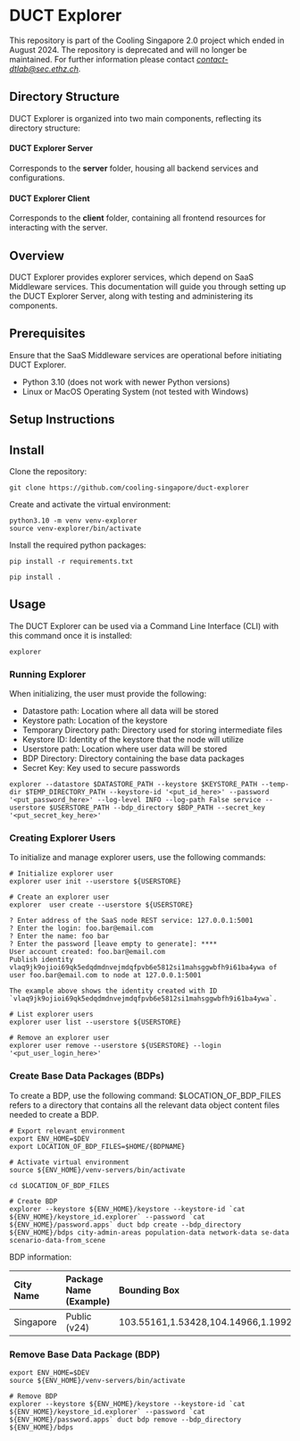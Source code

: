 # DUCT Explorer
This repository is part of the Cooling Singapore 2.0 project which ended in August 2024. 
The repository is deprecated and will no longer be maintained. For further information please contact 
*contact-dtlab@sec.ethz.ch.*

## Directory Structure
DUCT Explorer is organized into two main components, reflecting its directory structure:

#### DUCT Explorer Server
Corresponds to the **server** folder, housing all backend services and configurations.

#### DUCT Explorer Client
Corresponds to the **client** folder, containing all frontend resources for interacting with the server.

## Overview
DUCT Explorer provides explorer services, which depend on SaaS Middleware services. This documentation will guide you through setting up the DUCT Explorer Server, along with testing and administering its components.

## Prerequisites
Ensure that the SaaS Middleware services are operational before initiating DUCT Explorer.
- Python 3.10 (does not work with newer Python versions)
- Linux or MacOS Operating System (not tested with Windows)

## Setup Instructions
## Install

Clone the repository:
```shell
git clone https://github.com/cooling-singapore/duct-explorer
```

Create and activate the virtual environment:
```shell
python3.10 -m venv venv-explorer
source venv-explorer/bin/activate
```

Install the required python packages:

```shell
pip install -r requirements.txt
```
```shell
pip install .
```
## Usage
The DUCT Explorer can be used via a Command Line Interface (CLI) with this command once it is installed:
```shell
explorer
```

### Running Explorer
When initializing, the user must provide the following:

- Datastore path: Location where all data will be stored
- Keystore path: Location of the keystore
- Temporary Directory path: Directory used for storing intermediate files
- Keystore ID: Identity of the keystore that the node will utilize
- Userstore path: Location where user data will be stored
- BDP Directory: Directory containing the base data packages
- Secret Key: Key used to secure passwords

```shell
explorer --datastore $DATASTORE_PATH --keystore $KEYSTORE_PATH --temp-dir $TEMP_DIRECTORY_PATH --keystore-id '<put_id_here>' --password '<put_password_here>' --log-level INFO --log-path False service --userstore $USERSTORE_PATH --bdp_directory $BDP_PATH --secret_key '<put_secret_key_here>'
```

### Creating Explorer Users
To initialize and manage explorer users, use the following commands:

```shell
# Initialize explorer user
explorer user init --userstore ${USERSTORE}

# Create an explorer user
explorer  user create --userstore ${USERSTORE}

? Enter address of the SaaS node REST service: 127.0.0.1:5001
? Enter the login: foo.bar@email.com
? Enter the name: foo bar
? Enter the password [leave empty to generate]: ****
User account created: foo.bar@email.com
Publish identity vlaq9jk9ojioi69qk5edqdmdnvejmdqfpvb6e5812si1mahsggwbfh9i61ba4ywa of user foo.bar@email.com to node at 127.0.0.1:5001

The example above shows the identity created with ID `vlaq9jk9ojioi69qk5edqdmdnvejmdqfpvb6e5812si1mahsggwbfh9i61ba4ywa`.

# List explorer users
explorer user list --userstore ${USERSTORE}

# Remove an explorer user
explorer user remove --userstore ${USERSTORE} --login '<put_user_login_here>'
```

### Create Base Data Packages (BDPs)

To create a BDP, use the following command:
$LOCATION_OF_BDP_FILES refers to a directory that contains all the relevant data object content files needed to create a BDP.

```shell
# Export relevant environment
export ENV_HOME=$DEV
export LOCATION_OF_BDP_FILES=$HOME/{BDPNAME}

# Activate virtual environment
source ${ENV_HOME}/venv-servers/bin/activate

cd $LOCATION_OF_BDP_FILES

# Create BDP
explorer --keystore ${ENV_HOME}/keystore --keystore-id `cat ${ENV_HOME}/keystore_id.explorer` --password `cat ${ENV_HOME}/password.apps` duct bdp create --bdp_directory ${ENV_HOME}/bdps city-admin-areas population-data network-data se-data scenario-data-from_scene
```
BDP information:

| City Name     | Package Name (Example) | Bounding Box                         | Dimensions | Timezone         | 
|:--------------|:-----------------------|:-------------------------------------|:-----------|:-----------------|
| Singapore     | Public (v24)           | 103.55161,1.53428,104.14966,1.19921  | 211,130    | Asia/Singapore   |

### Remove Base Data Package (BDP)
```shell
export ENV_HOME=$DEV
source ${ENV_HOME}/venv-servers/bin/activate

# Remove BDP
explorer --keystore ${ENV_HOME}/keystore --keystore-id `cat ${ENV_HOME}/keystore_id.explorer` --password `cat ${ENV_HOME}/password.apps` duct bdp remove --bdp_directory ${ENV_HOME}/bdps
```
